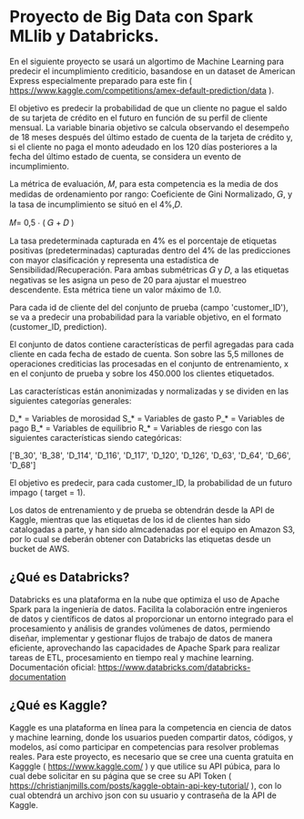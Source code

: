 # Proyecto de Big Data con Spark MLlib y Databricks.

En el siguiente proyecto se usará un algortimo de Machine Learning para predecir el incumplimiento crediticio, basandose en un dataset de American Express especialmente preparado para este fin ( https://www.kaggle.com/competitions/amex-default-prediction/data ).

El objetivo es predecir la probabilidad de que un cliente no pague el saldo de su tarjeta de crédito en el futuro en función de su perfil de cliente mensual. La variable binaria objetivo se calcula observando el desempeño de 18 meses después del último estado de cuenta de la tarjeta de crédito y, si el cliente no paga el monto adeudado en los 120 días posteriores a la fecha del último estado de cuenta, se considera un evento de incumplimiento.

La métrica de evaluación, 𝑀, para esta competencia es la media de dos medidas de ordenamiento por rango: Coeficiente de Gini Normalizado, 𝐺, y la tasa de incumplimiento se situó en el 4%,𝐷.

𝑀= 0,5 ⋅ ( 𝐺 + 𝐷 )

La tasa predeterminada capturada en 4% es el porcentaje de etiquetas positivas (predeterminadas) capturadas dentro del 4% de las predicciones con mayor clasificación y representa una estadística de Sensibilidad/Recuperación. Para ambas submétricas 𝐺 y 𝐷, a las etiquetas negativas se les asigna un peso de 20 para ajustar el muestreo descendente. Esta métrica tiene un valor máximo de 1.0.

Para cada id de cliente del del conjunto de prueba (campo 'customer_ID'), se va a predecir una probabilidad para la variable objetivo, en el formato (customer_ID, prediction).

El conjunto de datos contiene características de perfil agregadas para cada cliente en cada fecha de estado de cuenta. Son sobre las 5,5 millones de operaciones crediticias las procesadas en el conjunto de entrenamiento, x en el conjunto de prueba y sobre los 450.000 los clientes etiquetados.

Las características están anonimizadas y normalizadas y se dividen en las siguientes categorías generales:

D_* = Variables de morosidad
S_* = Variables de gasto
P_* = Variables de pago
B_* = Variables de equilibrio
R_* = Variables de riesgo
con las siguientes características siendo categóricas:

['B_30', 'B_38', 'D_114', 'D_116', 'D_117', 'D_120', 'D_126', 'D_63', 'D_64', 'D_66', 'D_68']

El objetivo es predecir, para cada customer_ID, la probabilidad de un futuro impago ( target = 1).

Los datos de entrenamiento y de prueba se obtendrán desde la API de Kaggle, mientras que las etiquetas de los id de clientes han sido catalogadas a parte, y han sido almcadenadas por el equipo en Amazon S3, por lo cual se deberán obtener con Databricks las etiquetas desde un bucket de AWS.

## ¿Qué es Databricks?
Databricks es una plataforma en la nube que optimiza el uso de Apache Spark para la ingeniería de datos. Facilita la colaboración entre ingenieros de datos y científicos de datos al proporcionar un entorno integrado para el procesamiento y análisis de grandes volúmenes de datos, permiendo diseñar, implementar y gestionar flujos de trabajo de datos de manera eficiente, aprovechando las capacidades de Apache Spark para realizar tareas de ETL, procesamiento en tiempo real y machine learning. Documentación oficial: https://www.databricks.com/databricks-documentation

## ¿Qué es Kaggle?
Kaggle es una plataforma en línea para la competencia en ciencia de datos y machine learning, donde los usuarios pueden compartir datos, códigos, y modelos, así como participar en competencias para resolver problemas reales. Para este proyecto, es necesario que se cree una cuenta gratuita en Kagggle ( https://www.kaggle.com/ ) y que utilice su API púbica, para lo cual debe solicitar en su página que se cree su API Token ( https://christianjmills.com/posts/kaggle-obtain-api-key-tutorial/ ), con lo cual obtendrá un archivo json con su usuario y contraseña de la API de Kaggle.


